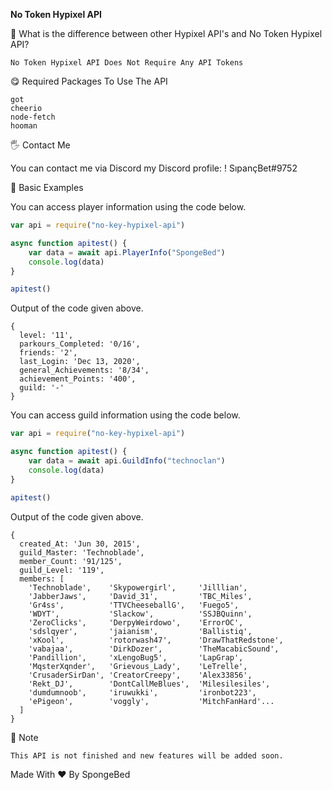 **No Token Hypixel API**

🤔 What is the difference between other Hypixel API's and No Token Hypixel API?

    No Token Hypixel API Does Not Require Any API Tokens

😋 Required Packages To Use The API

    got
    cheerio
    node-fetch
    hooman

🖐️ Contact Me

You can contact me via Discord my Discord profile: ! SıpançBet#9752


🤖 Basic Examples

You can access player information using the code below.

```js
var api = require("no-key-hypixel-api")

async function apitest() {
    var data = await api.PlayerInfo("SpongeBed")
    console.log(data)
}

apitest()
```

Output of the code given above.

```
{
  level: '11',
  parkours_Completed: '0/16',
  friends: '2',
  last_Login: 'Dec 13, 2020',
  general_Achievements: '8/34',
  achievement_Points: '400',
  guild: '-'
}
```

You can access guild information using the code below.

```js
var api = require("no-key-hypixel-api")

async function apitest() {
    var data = await api.GuildInfo("technoclan")
    console.log(data)
}

apitest()
```

Output of the code given above.

```
{
  created_At: 'Jun 30, 2015',
  guild_Master: 'Technoblade',
  member_Count: '91/125',
  guild_Level: '119',
  members: [
    'Technoblade',    'Skypowergirl',     'Jilllian',
    'JabberJaws',     'David_31',         'TBC_Miles',
    'Gr4ss',          'TTVCheeseballG',   'Fuego5',
    'WDYT',           'Slackow',          'SSJBQuinn',
    'ZeroClicks',     'DerpyWeirdowo',    'ErrorOC',
    'sdslqyer',       'jaianism',         'Ballistiq',
    'xKool',          'rotorwash47',      'DrawThatRedstone',
    'vabajaa',        'DirkDozer',        'TheMacabicSound',
    'Pandillion',     'xLengoBug5',       'LapGrap',
    'MqsterXqnder',   'Grievous_Lady',    'LeTrelle',
    'CrusaderSirDan', 'CreatorCreepy',    'Alex33856',
    'Rekt_DJ',        'DontCallMeBlues',  'Milesilesiles',
    'dumdumnoob',     'iruwukki',         'ironbot223',
    'ePigeon',        'voggly',           'MitchFanHard'...
  ]
}
```

📝 Note

    This API is not finished and new features will be added soon.

Made With ❤ By SpongeBed